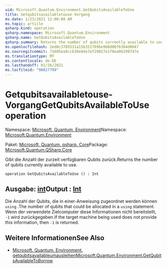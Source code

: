 ```yaml
---
uid: Microsoft.Quantum.Environment.GetQubitsAvailableToUse
title: Getqubitsavailabletouse-Vorgang
ms.date: 1/23/2021 12:00:00 AM
ms.topic: article
qsharp.kind: operation
qsharp.namespace: Microsoft.Quantum.Environment
qsharp.name: GetQubitsAvailableToUse
qsharp.summary: Returns the number of qubits currently available to use.
ms.openlocfilehash: 2ed8c3789331a15b351769be960d06f6364d8047
ms.sourcegitcommit: 71605ea9cc630e84e7ef29027e1f0ea06299747e
ms.translationtype: MT
ms.contentlocale: de-DE
ms.lasthandoff: 01/26/2021
ms.locfileid: "98827799"
---
```

# <a name="getqubitsavailabletouse-operation"></a><span data-ttu-id="e992d-102">Getqubitsavailabletouse-Vorgang</span><span class="sxs-lookup"><span data-stu-id="e992d-102">GetQubitsAvailableToUse operation</span></span>

<span data-ttu-id="e992d-103">Namespace: [Microsoft. Quantum. Environment](xref:Microsoft.Quantum.Environment)</span><span class="sxs-lookup"><span data-stu-id="e992d-103">Namespace: [Microsoft.Quantum.Environment](xref:Microsoft.Quantum.Environment)</span></span>

<span data-ttu-id="e992d-104">Paket: [Microsoft. Quantum. qsharp. Core](https://nuget.org/packages/Microsoft.Quantum.QSharp.Core)</span><span class="sxs-lookup"><span data-stu-id="e992d-104">Package: [Microsoft.Quantum.QSharp.Core](https://nuget.org/packages/Microsoft.Quantum.QSharp.Core)</span></span>


<span data-ttu-id="e992d-105">Gibt die Anzahl der zurzeit verfügbaren Qubits zurück.</span><span class="sxs-lookup"><span data-stu-id="e992d-105">Returns the number of qubits currently available to use.</span></span>

```qsharp
operation GetQubitsAvailableToUse () : Int
```


## <a name="output--int"></a><span data-ttu-id="e992d-106">Ausgabe: [int](xref:microsoft.quantum.lang-ref.int)</span><span class="sxs-lookup"><span data-stu-id="e992d-106">Output : [Int](xref:microsoft.quantum.lang-ref.int)</span></span>

<span data-ttu-id="e992d-107">Die Anzahl der Qubits, die in einer-Anweisung zugeordnet werden können `using` .</span><span class="sxs-lookup"><span data-stu-id="e992d-107">The number of qubits that could be allocated in a `using` statement.</span></span>
<span data-ttu-id="e992d-108">Wenn der verwendete Zielcomputer diese Informationen nicht bereitstellt, `-1` wird zurückgegeben.</span><span class="sxs-lookup"><span data-stu-id="e992d-108">If the target machine being used does not provide this information, then `-1` is returned.</span></span>

## <a name="see-also"></a><span data-ttu-id="e992d-109">Weitere Informationen</span><span class="sxs-lookup"><span data-stu-id="e992d-109">See Also</span></span>

- [<span data-ttu-id="e992d-110">Microsoft. Quantum. Environment. getqubitsavailableumausleihen</span><span class="sxs-lookup"><span data-stu-id="e992d-110">Microsoft.Quantum.Environment.GetQubitsAvailableToBorrow</span></span>](xref:Microsoft.Quantum.Environment.GetQubitsAvailableToBorrow)